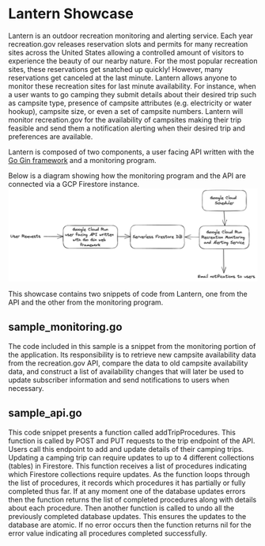 # Lantern Showcase

Lantern is an outdoor recreation monitoring and alerting service. Each year recreation.gov releases reservation slots and permits for many recreation sites across the United States allowing a controlled amount of visitors to experience the beauty of our nearby nature. For the most popular recreation sites, these reservations get snatched up quickly! However, many reservations get canceled at the last minute. Lantern allows anyone to monitor these recreation sites for last minute availability. For instance, when a user wants to go camping they submit details about their desired trip such as campsite type, presence of campsite attributes (e.g. electricity or water hookup), campsite size, or even a set of campsite numbers. Lantern will monitor recreation.gov for the availability of campsites making their trip feasible and send them a notification alerting when their desired trip and preferences are available.

Lantern is composed of two components, a user facing API written with the [Go Gin framework](https://github.com/gin-gonic/gin) and a monitoring program.

Below is a diagram showing how the monitoring program and the API are connected via a GCP Firestore instance. ![image](lantern_architecture.png)

This showcase contains two snippets of code from Lantern, one from the API and the other from the monitoring program.
## sample_monitoring.go

The code included in this sample is a snippet from the monitoring portion of the application. Its responsibility is to retrieve new campsite availability data from the recreation.gov API, compare the data to old campsite availability data, and construct a list of availability changes that will later be used to update subscriber information and send notifications to users when necessary.

## sample_api.go

This code snippet presents a function called addTripProcedures. This function is called by POST and PUT requests to the trip endpoint of the API. Users call this endpoint to add and update details of their camping trips. Updating a camping trip can require updates to up to 4 different collections (tables) in Firestore. This function receives a list of procedures indicating which Firestore collections require updates. As the function loops through the list of procedures, it records which procedures it has partially or fully completed thus far. If at any moment one of the database updates errors then the function returns the list of completed procedures along with details about each procedure. Then another function is called to undo all the previously completed database updates. This ensures the updates to the database are atomic. If no error occurs then the function returns nil for the error value indicating all procedures completed successfully.
